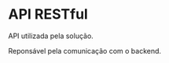 API RESTful
==============================

API utilizada pela solução.

Reponsável pela comunicação com o backend.
